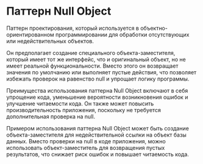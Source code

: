# Паттерн Null Object 

Паттерн проектирования, который используется в объектно-ориентированном программировании для обработки отсутствующих или недействительных объектов.

Он предполагает создание специального объекта-заместителя, который имеет тот же интерфейс, что и оригинальный объект, но не имеет реальной функциональности. Вместо этого он возвращает значения по умолчанию или выполняет пустые действия, что позволяет избежать проверок на равенство null и упрощает логику программы.

Преимущества использования паттерна Null Object включают в себя упрощение кода, уменьшение вероятности возникновения ошибок и улучшение читаемости кода. Он также может повысить производительность приложения, поскольку не требуется дополнительная проверка на null.

Примером использования паттерна Null Object может быть создание объекта-заместителя для недействительной ссылки на объект базы данных. Вместо проверки на null в коде приложения, можно использовать объект-заместитель для возвращения пустых результатов, что снижает риск ошибок и повышает читаемость кода.